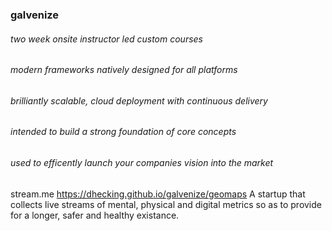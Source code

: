 ### galvenize
###### two week onsite instructor led custom courses 
###### modern frameworks natively designed for all platforms
###### brilliantly scalable, cloud deployment with continuous delivery
###### intended to build a strong foundation of core concepts
###### used to efficently launch your companies vision into the market

stream.me
https://dhecking.github.io/galvenize/geomaps
A startup that collects live streams of mental, physical and digital metrics so as to provide 
for a longer, safer and healthy existance.
